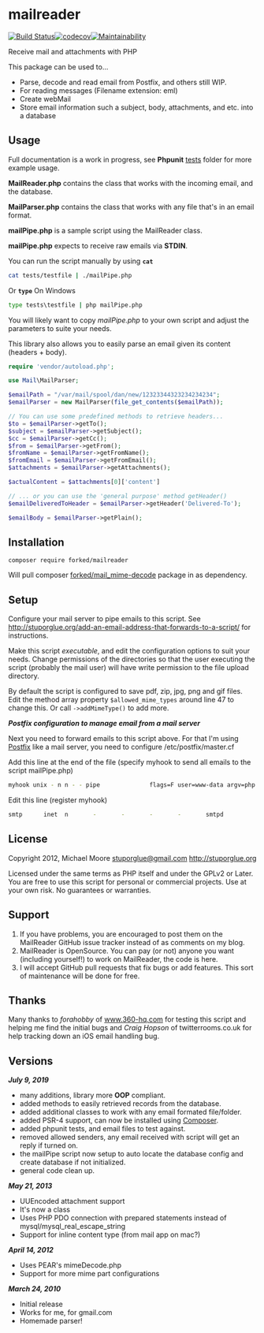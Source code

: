mailreader
====================================

[![Build Status](https://travis-ci.org/techno-express/mailreader.svg?branch=master)](https://travis-ci.org/techno-express/mailreader)[![codecov](https://codecov.io/gh/techno-express/mailreader/branch/master/graph/badge.svg)](https://codecov.io/gh/techno-express/mailreader)[![Maintainability](https://api.codeclimate.com/v1/badges/d55439701ae29a2bbab6/maintainability)](https://codeclimate.com/github/techno-express/mailreader/maintainability)

Receive mail and attachments with PHP

This package can be used to...

- Parse, decode and read email from Postfix, and others still WIP.
- For reading messages (Filename extension: eml)
- Create webMail
- Store email information such a subject, body, attachments, and etc. into a database

Usage
-------------------------------------

Full documentation is a work in progress, see **Phpunit** [tests](#./tests/) folder for more example usage.

**MailReader.php** contains the class that works with the incoming email, and the database.

**MailParser.php** contains the class that works with any file that's in an email format.

**mailPipe.php** is a sample script using the MailReader class.

**mailPipe.php** expects to receive raw emails via **STDIN**.

You can run the script manually by using **`cat`**

```sh
cat tests/testfile | ./mailPipe.php
```

Or **`type`** On Windows

```cmd
type tests\testfile | php mailPipe.php
```

You will likely want to copy *mailPipe.php* to your own script and adjust the parameters to suite your needs.

This library also allows you to easily parse an email given its content (headers + body).

```php
require 'vendor/autoload.php';

use Mail\MailParser;

$emailPath = "/var/mail/spool/dan/new/12323344323234234234";
$emailParser = new MailParser(file_get_contents($emailPath));

// You can use some predefined methods to retrieve headers...
$to = $emailParser->getTo();
$subject = $emailParser->getSubject();
$cc = $emailParser->getCc();
$from = $emailParser->getFrom();
$fromName = $emailParser->getFromName();
$fromEmail = $emailParser->getFromEmail();
$attachments = $emailParser->getAttachments();

$actualContent = $attachments[0]['content']

// ... or you can use the 'general purpose' method getHeader()
$emailDeliveredToHeader = $emailParser->getHeader('Delivered-To');

$emailBody = $emailParser->getPlain();
```

Installation
-------------------------------------

```shell
composer require forked/mailreader
```

Will pull composer [forked/mail_mime-decode](https://packagist.org/packages/forked/mail_mime-decode) package in as dependency.

Setup
-------------------------------------

Configure your mail server to pipe emails to this script. See
<http://stuporglue.org/add-an-email-address-that-forwards-to-a-script/>
for instructions.  

Make this script *executable*, and edit the configuration options to suit your needs. Change permissions of the directories so that the user executing the script (probably the mail user) will have write permission to the file upload directory.

By default the script is configured to save pdf, zip, jpg, png and gif files. Edit the method array property `$allowed_mime_types` around line 47 to change this. Or call `->addMimeType()` to add more.

___Postfix configuration to manage email from a mail server___

Next you need to forward emails to this script above. For that I'm using [Postfix](http://www.postfix.org/) like a mail server, you need to configure /etc/postfix/master.cf

Add this line at the end of the file (specify myhook to send all emails to the script mailPipe.php)

```sh
myhook unix - n n - - pipe              flags=F user=www-data argv=php -c /etc/php5/apache2/php.ini -f /var/www/mailPipe.php ${sender} ${size} ${recipient}
```

Edit this line (register myhook)

```sh
smtp      inet  n       -       -       -       -       smtpd                   -o content_filter=myhook:dummy
```

License
-------------------------------------

Copyright 2012,
Michael Moore <stuporglue@gmail.com>
<http://stuporglue.org>

Licensed under the same terms as PHP itself and under the GPLv2 or Later.
You are free to use this script for personal or commercial projects. Use at your own risk. No guarantees or warranties.

Support
-------------------------------------

 1. If you have problems, you are encouraged to post them on the MailReader GitHub issue tracker instead of as comments on my blog.
 2. MailReader is OpenSource. You can pay (or not) anyone you want (including yourself!) to work on MailReader, the code is here.
 3. I will accept GitHub pull requests that fix bugs or add features. This sort of maintenance will be done for free.

Thanks
-------------------------------------

Many thanks to *forahobby* of www.360-hq.com for testing this script and helping me find the initial bugs and *Craig Hopson* of twitterrooms.co.uk for help tracking down an iOS email handling bug.

Versions
-------------------------------------

___July 9, 2019___

- many additions, library more **OOP** compliant.
- added methods to easily retrieved records from the database.
- added additional classes to work with any email formated file/folder.
- added PSR-4 support, can now be installed using [Composer](https://getcomposer.org).
- added phpunit tests, and email files to test against.
- removed allowed senders, any email received with script will get an reply if turned on.
- the mailPipe script now setup to auto locate the database config and create database if not initialized.
- general code clean up.

___May 21, 2013___

- UUEncoded attachment support
- It's now a class
- Uses PHP PDO connection with prepared statements instead of mysql/mysql_real_escape_string
- Support for inline content type (from mail app on mac?)

___April 14, 2012___

- Uses PEAR's mimeDecode.php
- Support for more mime part configurations

___March 24, 2010___

- Initial release
- Works for me, for gmail.com
- Homemade parser!
